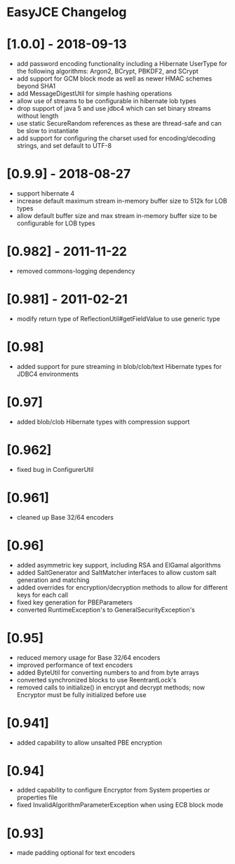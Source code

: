 # EasyJCE Changelog

# [1.0.0] - 2018-09-13
- add password encoding functionality including a Hibernate UserType for the following algorithms: Argon2, BCrypt, PBKDF2, and SCrypt
- add support for GCM block mode as well as newer HMAC schemes beyond SHA1
- add MessageDigestUtil for simple hashing operations
- allow use of streams to be configurable in hibernate lob types
- drop support of java 5 and use jdbc4 which can set binary streams without length
- use static SecureRandom references as these are thread-safe and can be slow to instantiate
- add support for configuring the charset used for encoding/decoding strings, and set default to UTF-8
# [0.9.9] - 2018-08-27
- support hibernate 4
- increase default maximum stream in-memory buffer size to 512k for LOB types
- allow default buffer size and max stream in-memory buffer size to be configurable for LOB types
# [0.982] - 2011-11-22
- removed commons-logging dependency
# [0.981] - 2011-02-21
- modify return type of ReflectionUtil#getFieldValue to use generic type
# [0.98]
- added support for pure streaming in blob/clob/text Hibernate types for JDBC4
	environments
# [0.97]
- added blob/clob Hibernate types with compression support
# [0.962]
- fixed bug in ConfigurerUtil
# [0.961]
- cleaned up Base 32/64 encoders
# [0.96]
- added asymmetric key support, including RSA and ElGamal algorithms
- added SaltGenerator and SaltMatcher interfaces to allow custom salt 
	generation and matching
- added overrides for encryption/decryption methods to allow for 
	different keys for each call
- fixed key generation for PBEParameters
- converted RuntimeException's to GeneralSecurityException's

# [0.95]
- reduced memory usage for Base 32/64 encoders
- improved performance of text encoders
- added ByteUtil for converting numbers to and from byte arrays
- converted synchronized blocks to use ReentrantLock's
- removed calls to initialize() in encrypt and decrypt methods; now 
	Encryptor must be fully initialized before use

# [0.941]
- added capability to allow unsalted PBE encryption

# [0.94]
- added capability to configure Encryptor from System properties or 
	properties file
- fixed InvalidAlgorithmParameterException when using ECB block mode

# [0.93]
- made padding optional for text encoders
